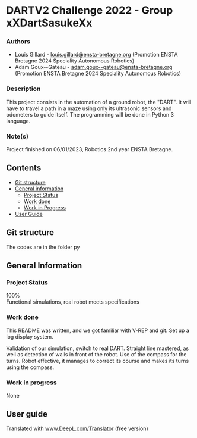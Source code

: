 # DARTV2 Challenge 2022 - Group xXDartSasukeXx




### Authors

- Louis Gillard - [louis.gillard@ensta-bretagne.org](https://outlook.office.com/mail) (Promotion ENSTA Bretagne 2024 Speciality Autonomous Robotics)
- Adam Goux--Gateau - [adam.goux--gateau@ensta-bretagne.org](https://outlook.office.com/mail) (Promotion ENSTA Bretagne 2024 Speciality Autonomous Robotics)

### Description

This project consists in the automation of a ground robot, the "DART". It will have to travel a path in a maze using only its ultrasonic sensors and odometers to guide itself. The programming will be done in Python 3 language.

### Note(s)

Project finished on 06/01/2023, Robotics 2nd year ENSTA Bretagne.

## Contents
- [Git structure](#structure-du-git)
- [General information](#general-information)
  - [Project Status](#project-status)
  - [Work done](#work-done)
  - [Work in Progress](#work-in-progress)
- [User Guide](#user-guide)

## Git structure
The codes are in the folder py
  
## General Information  
  
  ### Project Status
    
100%  
Functional simulations, real robot meets specifications 

  ### Work done
This README was written, and we got familiar with V-REP and git.
Set up a log display system.

Validation of our simulation, switch to real DART. Straight line mastered, as well as detection of walls in front of the robot. 
Use of the compass for the turns. 
Robot effective, it manages to correct its course and makes its turns using the compass.
  
  ### Work in progress
None
## User guide


Translated with www.DeepL.com/Translator (free version)
